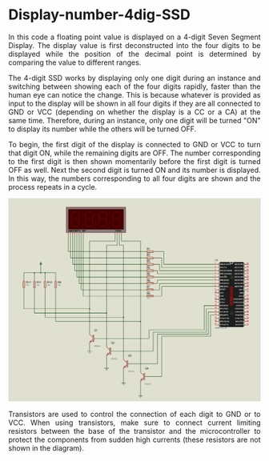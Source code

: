 # Display-number-4dig-SSD

<p align="justify">In this code a floating point value is displayed on a 4-digit Seven Segment Display. The display value is first deconstructed into the four digits to be 
displayed while the position of the decimal point is determined by comparing the value to different ranges.</p>
<p align="justify">The 4-digit SSD works by displaying only one digit during an instance and switching between showing each of the four digits rapidly, faster than the human eye 
can notice the change. This is because whatever is provided as input to the display will be shown in all four digits if they are all connected to GND or VCC (depending on whether
the display is a CC or a CA) at the same time. Therefore, during an instance, only one digit will be turned "ON" to display its number while the others will be turned OFF.</p>
<p align="justify">To begin, the first digit of the display is connected to GND or VCC  to turn that digit ON, while the remaining digits are OFF. The number corresponding to the 
first digit is then shown momentarily before the first digit is turned OFF as well. Next the second digit is turned ON and its number is displayed. In this way, the numbers 
corresponding to all four digits are shown and the process repeats in a cycle.</p>

![Circuit diagram](https://github.com/asitha-navaratne/Display-number-4dig-SSD/blob/master/4digSSD.jpg?raw=true)

<p align="justify">Transistors are used to control the connection of each digit to GND or to VCC. When using transistors, make sure to connect current limiting resistors between
the base of the transistor and the microcontroller to protect the components from sudden high currents (these resistors are not shown in the diagram).</p>
